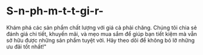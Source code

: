 # S-n-ph-m-t-t-gi-r-
Khám phá các sản phẩm chất lượng với giá cả phải chăng. Chúng tôi chia sẻ đánh giá chi tiết, khuyến mãi, và mẹo mua sắm để giúp bạn tiết kiệm mà vẫn sở hữu được những sản phẩm tuyệt vời. Hãy theo dõi để không bỏ lỡ những ưu đãi tốt nhất!"
